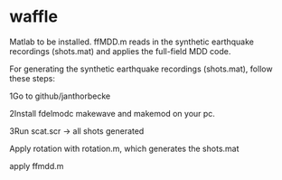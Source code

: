 # waffle

Matlab to be installed. ffMDD.m reads in the synthetic earthquake recordings (shots.mat) and applies the full-field MDD code.

For generating the synthetic earthquake recordings (shots.mat), follow these steps:

1Go to github/janthorbecke

2Install fdelmodc makewave and makemod on your pc.

3Run scat.scr -> all shots generated

Apply rotation with rotation.m, which generates the shots.mat 

apply ffmdd.m
